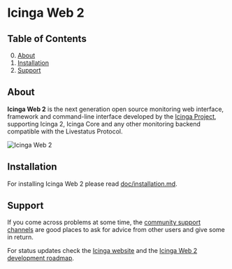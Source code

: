 # Icinga Web 2

## Table of Contents

0. [About](#about)
1. [Installation](#installation)
2. [Support](#support)

## About

**Icinga Web 2** is the next generation open source monitoring web interface, framework
and command-line interface developed by the [Icinga Project](https://www.icinga.org/), supporting Icinga 2,
Icinga Core and any other monitoring backend compatible with the Livestatus Protocol.

![Icinga Web 2](https://www.icinga.org/wp-content/uploads/2015/10/Screen-Shot-2015-10-02-at-00.12.26.png "Icinga Web 2")

## Installation

For installing Icinga Web 2 please read [doc/installation.md](doc/installation.md).

## Support

If you come across problems at some time, the [community support channels](https://support.icinga.org/) 
are good places to ask for advice from other users and give some in return.

For status updates check the [Icinga website](https://www.icinga.org/) and the
[Icinga Web 2 development roadmap](https://dev.icinga.org/projects/icingaweb2/roadmap).
